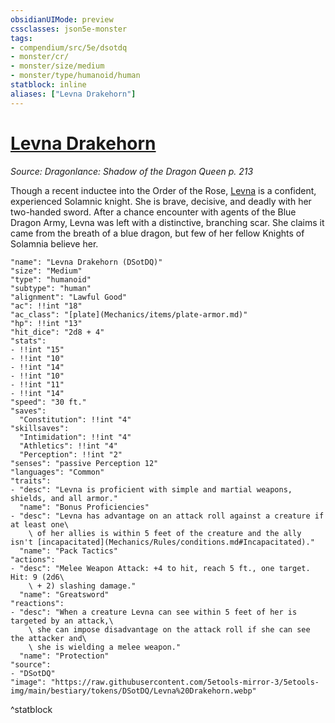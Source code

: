 ```yaml
---
obsidianUIMode: preview
cssclasses: json5e-monster
tags:
- compendium/src/5e/dsotdq
- monster/cr/
- monster/size/medium
- monster/type/humanoid/human
statblock: inline
aliases: ["Levna Drakehorn"]
---
```

# [Levna Drakehorn](Mechanics\bestiary\npc/levna-drakehorn-dsotdq.md)
*Source: Dragonlance: Shadow of the Dragon Queen p. 213*  

Though a recent inductee into the Order of the Rose, [Levna](Mechanics/bestiary/npc/levna-drakehorn-dsotdq.md) is a confident, experienced Solamnic knight. She is brave, decisive, and deadly with her two-handed sword. After a chance encounter with agents of the Blue Dragon Army, Levna was left with a distinctive, branching scar. She claims it came from the breath of a blue dragon, but few of her fellow Knights of Solamnia believe her.

```statblock
"name": "Levna Drakehorn (DSotDQ)"
"size": "Medium"
"type": "humanoid"
"subtype": "human"
"alignment": "Lawful Good"
"ac": !!int "18"
"ac_class": "[plate](Mechanics/items/plate-armor.md)"
"hp": !!int "13"
"hit_dice": "2d8 + 4"
"stats":
- !!int "15"
- !!int "10"
- !!int "14"
- !!int "10"
- !!int "11"
- !!int "14"
"speed": "30 ft."
"saves":
  "Constitution": !!int "4"
"skillsaves":
  "Intimidation": !!int "4"
  "Athletics": !!int "4"
  "Perception": !!int "2"
"senses": "passive Perception 12"
"languages": "Common"
"traits":
- "desc": "Levna is proficient with simple and martial weapons, shields, and all armor."
  "name": "Bonus Proficiencies"
- "desc": "Levna has advantage on an attack roll against a creature if at least one\
    \ of her allies is within 5 feet of the creature and the ally isn't [incapacitated](Mechanics/Rules/conditions.md#Incapacitated)."
  "name": "Pack Tactics"
"actions":
- "desc": "Melee Weapon Attack: +4 to hit, reach 5 ft., one target. Hit: 9 (2d6\
    \ + 2) slashing damage."
  "name": "Greatsword"
"reactions":
- "desc": "When a creature Levna can see within 5 feet of her is targeted by an attack,\
    \ she can impose disadvantage on the attack roll if she can see the attacker and\
    \ she is wielding a melee weapon."
  "name": "Protection"
"source":
- "DSotDQ"
"image": "https://raw.githubusercontent.com/5etools-mirror-3/5etools-img/main/bestiary/tokens/DSotDQ/Levna%20Drakehorn.webp"
```
^statblock